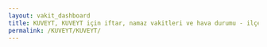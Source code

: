 ```yaml
---
layout: vakit_dashboard
title: KUVEYT, KUVEYT için iftar, namaz vakitleri ve hava durumu - ilçe/eyalet seç
permalink: /KUVEYT/KUVEYT/
---
```


<script type="text/javascript">
  var GLOBAL_COUNTRY = 'KUVEYT';
  var GLOBAL_CITY = 'KUVEYT';
  var GLOBAL_STATE = '';
  var lat = 72;
  var lon = 21;
</script>
